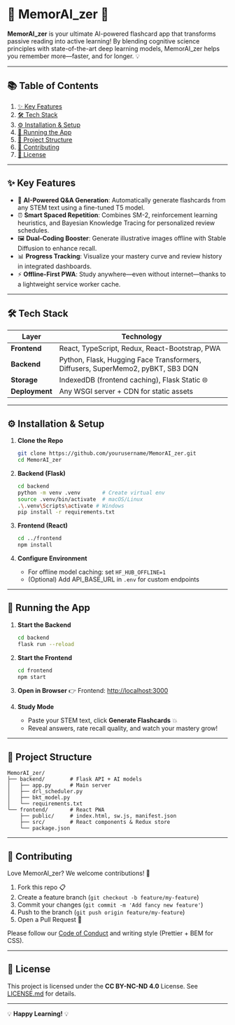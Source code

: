 # 🎉 MemorAI_zer 🚀

**MemorAI_zer** is your ultimate AI-powered flashcard app that transforms passive reading into active learning! By blending cognitive science principles with state-of-the-art deep learning models, MemorAI_zer helps you remember more—faster, and for longer. 💡

---

## 📚 Table of Contents
1. [✨ Key Features](#-key-features)
2. [🛠️ Tech Stack](#️-tech-stack)
3. [⚙️ Installation & Setup](#️-installation--setup)
4. [🚀 Running the App](#-running-the-app)
5. [📂 Project Structure](#-project-structure)
6. [🤝 Contributing](#-contributing)
7. [📝 License](#-license)

---

## ✨ Key Features

- 🎯 **AI-Powered Q&A Generation**: Automatically generate flashcards from any STEM text using a fine-tuned T5 model.
- ⏰ **Smart Spaced Repetition**: Combines SM-2, reinforcement learning heuristics, and Bayesian Knowledge Tracing for personalized review schedules.
- 🖼️ **Dual-Coding Booster**: Generate illustrative images offline with Stable Diffusion to enhance recall.
- 📊 **Progress Tracking**: Visualize your mastery curve and review history in integrated dashboards.
- ⚡ **Offline-First PWA**: Study anywhere—even without internet—thanks to a lightweight service worker cache.

---

## 🛠️ Tech Stack

| Layer        | Technology                                    |
|--------------|-----------------------------------------------|
| **Frontend** | React, TypeScript, Redux, React-Bootstrap, PWA|
| **Backend**  | Python, Flask, Hugging Face Transformers, Diffusers, SuperMemo2, pyBKT, SB3 DQN|
| **Storage**  | IndexedDB (frontend caching), Flask Static 🌐 |
| **Deployment** | Any WSGI server + CDN for static assets     |

---

## ⚙️ Installation & Setup

1. **Clone the Repo**
   ```bash
   git clone https://github.com/yourusername/MemorAI_zer.git
   cd MemorAI_zer
   ```

2. **Backend (Flask)**
   ```bash
   cd backend
   python -m venv .venv       # Create virtual env
   source .venv/bin/activate  # macOS/Linux
   .\.venv\Scripts\activate # Windows
   pip install -r requirements.txt
   ```

3. **Frontend (React)**
   ```bash
   cd ../frontend
   npm install
   ```

4. **Configure Environment**
   - For offline model caching: set `HF_HUB_OFFLINE=1`
   - (Optional) Add API_BASE_URL in `.env` for custom endpoints

---

## 🚀 Running the App

1. **Start the Backend**
   ```bash
   cd backend
   flask run --reload
   ```

2. **Start the Frontend**
   ```bash
   cd frontend
   npm start
   ```

3. **Open in Browser**
   👉 Frontend: [http://localhost:3000](http://localhost:3000)

4. **Study Mode**
   - Paste your STEM text, click **Generate Flashcards** 💥
   - Reveal answers, rate recall quality, and watch your mastery grow!

---

## 📂 Project Structure

```
MemorAI_zer/
├── backend/        # Flask API + AI models
│   ├── app.py      # Main server
│   ├── drl_scheduler.py
│   ├── bkt_model.py
│   └── requirements.txt
└── frontend/       # React PWA
    ├── public/     # index.html, sw.js, manifest.json
    ├── src/        # React components & Redux store
    └── package.json
```

---

## 🤝 Contributing

Love MemorAI_zer? We welcome contributions! 🎉

1. Fork this repo 📋
2. Create a feature branch (`git checkout -b feature/my-feature`)
3. Commit your changes (`git commit -m 'Add fancy new feature'`)
4. Push to the branch (`git push origin feature/my-feature`)
5. Open a Pull Request 🚀

Please follow our [Code of Conduct](./CODE_OF_CONDUCT.md) and writing style (Prettier + BEM for CSS). 

---

## 📝 License

This project is licensed under the **CC BY-NC-ND 4.0** License. See [LICENSE.md](LICENSE.md) for details.

---

💡 **Happy Learning!** 💡
